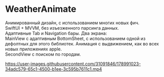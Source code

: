 # WeatherAnimate 
Анимированный дизайн, с использованием многих новых фич.  
SwiftUI + MVVM, без изъезженного парсинга данных.  
Адаптивные Tab и Navigation бары. 
Два экрана:  
MainView с адаптивным BottomSheet, с использованием одной из дефолтных для этого библиотек. 
Анимация с выдвижением, как во всех новых приложениях apple.   
SecondView с поиском по городам.   
 
https://user-images.githubusercontent.com/31091846/178991023-34adc579-65c1-4500-b1ee-3c595b7611c1.mp4


